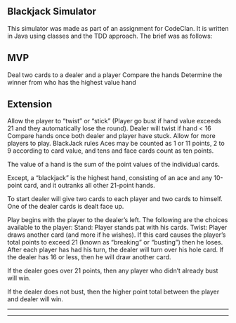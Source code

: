 ## Blackjack Simulator

This simulator was made as part of an assignment for CodeClan. It is written in Java using classes and the TDD approach. The brief was as follows:

## MVP

Deal two cards to a dealer and a player
Compare the hands
Determine the winner from who has the highest value hand

## Extension

Allow the player to “twist” or “stick” (Player go bust if hand value exceeds 21 and they automatically lose the round).
Dealer will twist if hand < 16
Compare hands once both dealer and player have stuck.
Allow for more players to play.
BlackJack rules
Aces may be counted as 1 or 11 points, 2 to 9 according to card value, and tens and face cards count as ten points.

The value of a hand is the sum of the point values of the individual cards.

Except, a “blackjack” is the highest hand, consisting of an ace and any 10-point card, and it outranks all other 21-point hands.

To start dealer will give two cards to each player and two cards to himself. One of the dealer cards is dealt face up.

Play begins with the player to the dealer’s left. The following are the choices available to the player:
Stand: Player stands pat with his cards.
Twist: Player draws another card (and more if he wishes). If this card causes the player’s total points to exceed 21 (known as “breaking” or “busting”) then he loses.
After each player has had his turn, the dealer will turn over his hole card. If the dealer has 16 or less, then he will draw another card.

If the dealer goes over 21 points, then any player who didn’t already bust will win.

If the dealer does not bust, then the higher point total between the player and dealer will win.




---
---
